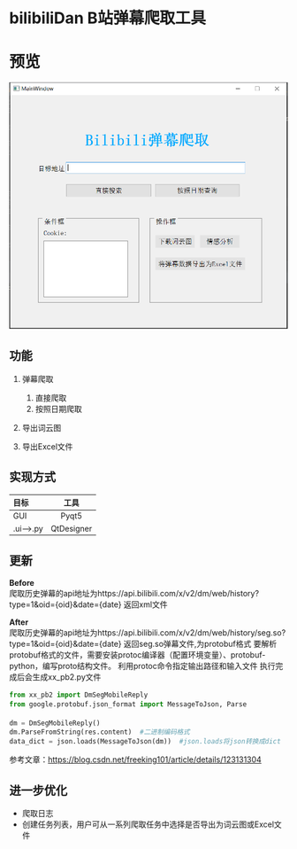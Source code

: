 # bilibiliDan B站弹幕爬取工具

# 预览
![主界面](https://github.com/G1-kiyo/bilibiliDan/blob/master/static/preview.png)

## 功能
1. 弹幕爬取
    1. 直接爬取
    2. 按照日期爬取
  
2. 导出词云图

3. 导出Excel文件

## 实现方式
| 目标  | 工具  |
|:-----|:------:|
| GUI  | Pyqt5|
| .ui-->.py | QtDesigner  |

## 更新
**Before**<br/>
爬取历史弹幕的api地址为https://api.bilibili.com/x/v2/dm/web/history?type=1&oid={oid}&date={date}
返回xml文件

**After**<br/>
爬取历史弹幕的api地址为https://api.bilibili.com/x/v2/dm/web/history/seg.so?type=1&oid={oid}&date={date}
返回seg.so弹幕文件,为protobuf格式
要解析protobuf格式的文件，需要安装protoc编译器（配置环境变量）、protobuf-python，编写proto结构文件。
利用protoc命令指定输出路径和输入文件
执行完成后会生成xx_pb2.py文件
```python
from xx_pb2 import DmSegMobileReply
from google.protobuf.json_format import MessageToJson, Parse

dm = DmSegMobileReply()
dm.ParseFromString(res.content)  #二进制编码格式
data_dict = json.loads(MessageToJson(dm))  #json.loads将json转换成dict
```
参考文章：https://blog.csdn.net/freeking101/article/details/123131304

## 进一步优化
- 爬取日志
- 创建任务列表，用户可从一系列爬取任务中选择是否导出为词云图或Excel文件

